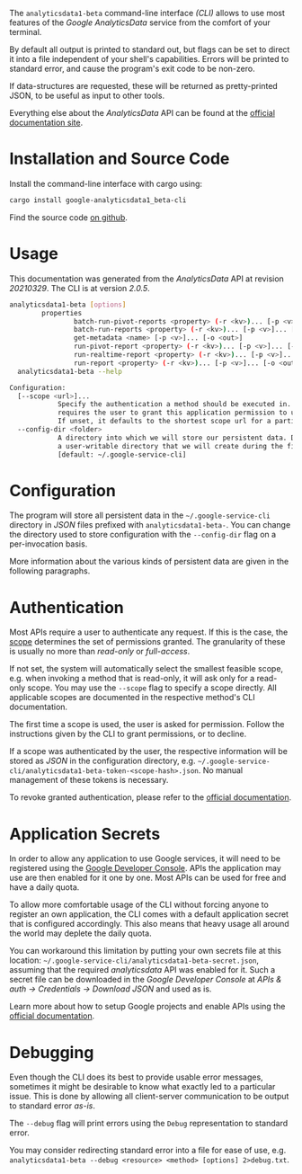 <!---
DO NOT EDIT !
This file was generated automatically from 'src/mako/cli/README.md.mako'
DO NOT EDIT !
-->
The `analyticsdata1-beta` command-line interface *(CLI)* allows to use most features of the *Google AnalyticsData* service from the comfort of your terminal.

By default all output is printed to standard out, but flags can be set to direct it into a file independent of your shell's
capabilities. Errors will be printed to standard error, and cause the program's exit code to be non-zero.

If data-structures are requested, these will be returned as pretty-printed JSON, to be useful as input to other tools.

Everything else about the *AnalyticsData* API can be found at the
[official documentation site](https://developers.google.com/analytics/devguides/reporting/data/v1/).

# Installation and Source Code

Install the command-line interface with cargo using:

```bash
cargo install google-analyticsdata1_beta-cli
```

Find the source code [on github](https://github.com/Byron/google-apis-rs/tree/main/gen/analyticsdata1_beta-cli).

# Usage

This documentation was generated from the *AnalyticsData* API at revision *20210329*. The CLI is at version *2.0.5*.

```bash
analyticsdata1-beta [options]
        properties
                batch-run-pivot-reports <property> (-r <kv>)... [-p <v>]... [-o <out>]
                batch-run-reports <property> (-r <kv>)... [-p <v>]... [-o <out>]
                get-metadata <name> [-p <v>]... [-o <out>]
                run-pivot-report <property> (-r <kv>)... [-p <v>]... [-o <out>]
                run-realtime-report <property> (-r <kv>)... [-p <v>]... [-o <out>]
                run-report <property> (-r <kv>)... [-p <v>]... [-o <out>]
  analyticsdata1-beta --help

Configuration:
  [--scope <url>]...
            Specify the authentication a method should be executed in. Each scope
            requires the user to grant this application permission to use it.
            If unset, it defaults to the shortest scope url for a particular method.
  --config-dir <folder>
            A directory into which we will store our persistent data. Defaults to
            a user-writable directory that we will create during the first invocation.
            [default: ~/.google-service-cli]

```

# Configuration

The program will store all persistent data in the `~/.google-service-cli` directory in *JSON* files prefixed with `analyticsdata1-beta-`.  You can change the directory used to store configuration with the `--config-dir` flag on a per-invocation basis.

More information about the various kinds of persistent data are given in the following paragraphs.

# Authentication

Most APIs require a user to authenticate any request. If this is the case, the [scope][scopes] determines the 
set of permissions granted. The granularity of these is usually no more than *read-only* or *full-access*.

If not set, the system will automatically select the smallest feasible scope, e.g. when invoking a
method that is read-only, it will ask only for a read-only scope. 
You may use the `--scope` flag to specify a scope directly. 
All applicable scopes are documented in the respective method's CLI documentation.

The first time a scope is used, the user is asked for permission. Follow the instructions given 
by the CLI to grant permissions, or to decline.

If a scope was authenticated by the user, the respective information will be stored as *JSON* in the configuration
directory, e.g. `~/.google-service-cli/analyticsdata1-beta-token-<scope-hash>.json`. No manual management of these tokens
is necessary.

To revoke granted authentication, please refer to the [official documentation][revoke-access].

# Application Secrets

In order to allow any application to use Google services, it will need to be registered using the 
[Google Developer Console][google-dev-console]. APIs the application may use are then enabled for it
one by one. Most APIs can be used for free and have a daily quota.

To allow more comfortable usage of the CLI without forcing anyone to register an own application, the CLI
comes with a default application secret that is configured accordingly. This also means that heavy usage
all around the world may deplete the daily quota.

You can workaround this limitation by putting your own secrets file at this location: 
`~/.google-service-cli/analyticsdata1-beta-secret.json`, assuming that the required *analyticsdata* API 
was enabled for it. Such a secret file can be downloaded in the *Google Developer Console* at 
*APIs & auth -> Credentials -> Download JSON* and used as is.

Learn more about how to setup Google projects and enable APIs using the [official documentation][google-project-new].


# Debugging

Even though the CLI does its best to provide usable error messages, sometimes it might be desirable to know
what exactly led to a particular issue. This is done by allowing all client-server communication to be 
output to standard error *as-is*.

The `--debug` flag will print errors using the `Debug` representation to standard error.

You may consider redirecting standard error into a file for ease of use, e.g. `analyticsdata1-beta --debug <resource> <method> [options] 2>debug.txt`.


[scopes]: https://developers.google.com/+/api/oauth#scopes
[revoke-access]: http://webapps.stackexchange.com/a/30849
[google-dev-console]: https://console.developers.google.com/
[google-project-new]: https://developers.google.com/console/help/new/